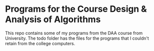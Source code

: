 # Programs for the Course Design & Analysis of Algorithms

This repo contains some of my programs from the DAA course from University. The todo folder has the files for the programs that I couldn't retain from the college computers.

